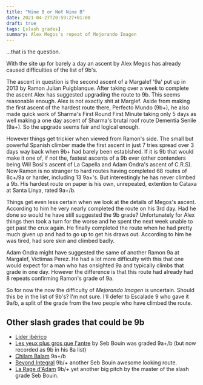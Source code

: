 ```yaml
---
title: "Nine B or Not Nine B"
date: 2021-04-27T20:59:27+01:00
draft: true
tags: [slash grades]
summary: Alex Megos's repeat of Mejorando Imagen
---
```


...that is the question.

With the site up for barely a day an ascent by Alex Megos has already caused difficulties of the list of 9b's.

The ascent in question is the second ascent of a Margalef '9a' put up in 2013 by Ramon Julian Puigblanque. After taking over a week to complete the ascent Alex has suggested upgrading the route to 9b. This seems reasonable enough. Alex is not exactly shit at Marglef. Aside from making the first ascent of the hardest route there, Perfecto Mundo (9b+), he also made quick work of Sharma's First Round First Minute taking only 5 days as well making a one day ascent of Sharma's brutal roof route Dementia Senile (9a+). So the upgrade seems fair and logical enough.

However things get trickier when viewed from Ramon's side. The small but powerful Spanish climber made the first ascent in just 7 tries spread over 3 days way back when 9b+ had barely been establshed. If it is 9b that would make it one of, if not the, fastest ascents of a 9b ever (other contenders being Will Bosi's ascent of La Capella and Adam Ondra's ascent of C.R.S). Now Ramon is no stranger to hard routes having completed 68 routes of 8c+/9a or harder, including 13 9a+'s. But interestingly he has never climbed a 9b. His hardest route on paper is his own, unrepeated, extention to Cataxa at Santa Linya, rated 9a+/b.

Things get even less certain when we look at the details of Megos's ascent. According to him he very nearly completed the route on his 3rd day. Had he done so would he have still suggested the 9b grade? Unfortunately for Alex things then took a turn for the worse and he spent the next week unable to get past the crux again. He finally completed the route when he had pretty much given up and had to go up to get his draws out. According to him he was tired, had sore skin and climbed badly. 

Adam Ondra might have suggested the same of another Ramon 9a  at Margalef, Victimas Perez. He had a lot more difficulty with this that one would expect for a man who has onsighted 9a and typically climbs that grade in one day. However the difference is that this route had already had 8 repeats confirming Ramon's grade of 9a.

So for now the now the difficulty of *Mejorando Imagen* is uncertain. Should this be in the list of 9b's? I'm not sure. I'll defer to Escalade 9 who gave it 9a/b, a split of the grade from the two people who have climbed the route.

## Other slash grades that could be 9b

- [Líder ibérico](https://www.8a.nu/news/lider-iberico-9a+-b-by-alex-garriga-6ytrm)
- [Les yeux plus gros que l'antre](https://www.8a.nu/crags/sportclimbing/france/russan/sectors/unknown-sector/routes/les-yeux-plus-gros-que-lantre) by Seb Bouin was graded 9a+/b (but now recorded as 9b in his 8a list)
- [Chilam Balam](https://www.8a.nu/crags/sportclimbing/spain/villanueva-del-rosario/sectors/andalucia/routes/chilam-balam) 9a+/b
- [Beyond Integral](https://www.8a.nu/crags/sportclimbing/france/pic-saint-loup/sectors/baume-des-escargots/routes/beyond-integral) 9b/+ another Seb Bouin awesome looking route.
- [La Rage d'Adam](https://www.8a.nu/crags/sportclimbing/france/verdon/sectors/ramirole/routes/la-rage-dadam) 9b/+ yet another big pitch by the master of the slash grade Seb Bouin.